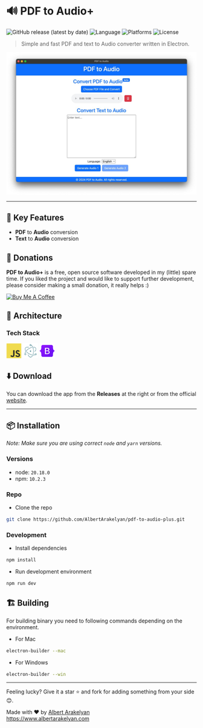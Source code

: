 # 🔊 PDF to Audio+

![GitHub release (latest by date)](https://img.shields.io/github/v/release/AlbertArakelyan/pdf-to-audio-plus)
![Language](https://img.shields.io/badge/language-javascript%2C%20electron-blue)
![Platforms](https://img.shields.io/badge/platforms-Mac%2C%20Windows-blue)
![License](https://img.shields.io/github/license/AlbertArakelyan/pdf-to-audio-plus)

> Simple and fast PDF and text to Audio converter written in Electron.

![Screenshot](./assets/images/screenshot.jpeg)

---

## 🔑 Key Features

- **PDF** to **Audio** conversion
- **Text** to **Audio** conversion

## 🙏 Donations

**PDF to Audio+** is a free, open source software developed in my (little) spare time. If you liked the project and would like to support further development, please consider making a small donation, it really helps :)

<a href="https://www.buymeacoffee.com/albertarakelyan" target="_blank"><img src="https://cdn.buymeacoffee.com/buttons/v2/default-yellow.png" alt="Buy Me A Coffee" style="width: 108px !important;"></a>

## 🏰 Architecture

### Tech Stack

<div>
<img src="https://github.com/devicons/devicon/blob/master/icons/javascript/javascript-original.svg" width="40" height="40" title="Javascript" alt="Javascript">
<img src="https://github.com/devicons/devicon/blob/master/icons/electron/electron-original.svg" width="40" height="40" title="Electron" alt="Electron">
<img src="https://github.com/devicons/devicon/blob/master/icons/bootstrap/bootstrap-original.svg" width="40" height="40" title="Bootstrap" alt="Bootstrap">
</div>

## ⬇️ Download
You can download the app from the **Releases** at the right or from the official [website](https://pdf2audioplus.vercel.app/).

---

## 📦 Installation
_Note: Make sure you are using correct `node` and `yarn` versions._

### Versions
- node: `20.18.0`
- npm: `10.2.3`

### Repo
- Clone the repo
```bash
git clone https://github.com/AlbertArakelyan/pdf-to-audio-plus.git
```

### Development
- Install dependencies
```bash
npm install
```
- Run development environment
```bash
npm run dev
```

## 🏗️ Building
For building binary you need to following commands depending on the environment.
- For Mac
```bash
electron-builder --mac
```
- For Windows
```bash
electron-builder --win
```

---

Feeling lucky? Give it a star ⭐ and fork for adding something from your side 😊.

Made with ❤️ by [Albert Arakelyan](https://github.com/AlbertArakelyan) <br>
https://www.albertarakelyan.com

